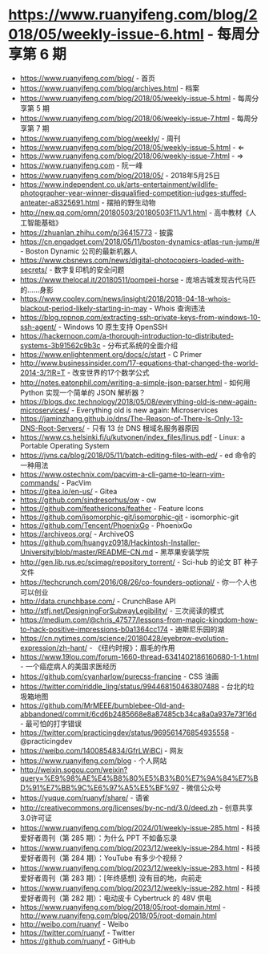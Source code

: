 # https://www.ruanyifeng.com/blog/2018/05/weekly-issue-6.html - 每周分享第 6 期

- https://www.ruanyifeng.com/blog/ - 首页
- https://www.ruanyifeng.com/blog/archives.html - 档案
- https://www.ruanyifeng.com/blog/2018/05/weekly-issue-5.html - 每周分享第 5 期
- https://www.ruanyifeng.com/blog/2018/06/weekly-issue-7.html - 每周分享第 7 期
- https://www.ruanyifeng.com/blog/weekly/ - 周刊
- https://www.ruanyifeng.com/blog/2018/05/weekly-issue-5.html - ⇐
- https://www.ruanyifeng.com/blog/2018/06/weekly-issue-7.html - ⇒
- https://www.ruanyifeng.com - 阮一峰
- https://www.ruanyifeng.com/blog/2018/05/ - 2018年5月25日
- https://www.independent.co.uk/arts-entertainment/wildlife-photographer-year-winner-disqualified-competition-judges-stuffed-anteater-a8325691.html - 摆拍的野生动物
- http://new.qq.com/omn/20180503/20180503F11JV1.html - 高中教材《人工智能基础》
- https://zhuanlan.zhihu.com/p/36415773 - 披露
- https://cn.engadget.com/2018/05/11/boston-dynamics-atlas-run-jump/# - Boston Dynamic 公司的最新机器人
- https://www.cbsnews.com/news/digital-photocopiers-loaded-with-secrets/ - 数字复印机的安全问题
- https://www.thelocal.it/20180511/pompeii-horse - 庞培古城发现古代马匹的......身影
- https://www.cooley.com/news/insight/2018/2018-04-18-whois-blackout-period-likely-starting-in-may - Whois 查询违法
- https://blog.ropnop.com/extracting-ssh-private-keys-from-windows-10-ssh-agent/ - Windows 10 原生支持 OpenSSH
- https://hackernoon.com/a-thorough-introduction-to-distributed-systems-3b91562c9b3c - 分布式系统的全面介绍
- https://www.enlightenment.org/docs/c/start - C Primer
- http://www.businessinsider.com/17-equations-that-changed-the-world-2014-3/?IR=T - 改变世界的17个数学公式
- http://notes.eatonphil.com/writing-a-simple-json-parser.html - 如何用 Python 实现一个简单的 JSON 解析器？
- https://blogs.dxc.technology/2018/05/08/everything-old-is-new-again-microservices/ - Everything old is new again: Microservices
- https://jaminzhang.github.io/dns/The-Reason-of-There-Is-Only-13-DNS-Root-Servers/ - 只有 13 台 DNS 根域名服务器原因
- https://www.cs.helsinki.fi/u/kutvonen/index_files/linus.pdf - Linux: a Portable Operating System
- https://jvns.ca/blog/2018/05/11/batch-editing-files-with-ed/ - ed 命令的一种用法
- https://www.ostechnix.com/pacvim-a-cli-game-to-learn-vim-commands/ - PacVim
- https://gitea.io/en-us/ - Gitea
- https://github.com/sindresorhus/ow - ow
- https://github.com/feathericons/feather - Feature Icons
- https://github.com/isomorphic-git/isomorphic-git - isomorphic-git
- https://github.com/Tencent/PhoenixGo - PhoenixGo
- https://archiveos.org/ - ArchiveOS
- https://github.com/huangyz0918/Hackintosh-Installer-University/blob/master/README-CN.md - 黑苹果安装学院
- http://gen.lib.rus.ec/scimag/repository_torrent/ - Sci-hub 的论文 BT 种子文件
- https://techcrunch.com/2016/08/26/co-founders-optional/ - 你一个人也可以创业
- http://data.crunchbase.com/ - CrunchBase API
- http://stfj.net/DesigningForSubwayLegibility/ - 三次阅读的模式
- https://medium.com/@chris_47577/lessons-from-magic-kingdom-how-to-hack-positive-impressions-b0a1364cc174 - 迪斯尼乐园的湖
- https://cn.nytimes.com/science/20180428/eyebrow-evolution-expression/zh-hant/ - 《纽约时报》：眉毛的作用
- https://www.19lou.com/forum-1660-thread-6341402186160680-1-1.html - 一个癌症病人的美国求医经历
- https://github.com/cyanharlow/purecss-francine - CSS 油画
- https://twitter.com/riddle_ling/status/994468150463807488 - 台北的垃圾箱地图
- https://github.com/MrMEEE/bumblebee-Old-and-abbandoned/commit/6cd6b2485668e8a87485cb34ca8a0a937e73f16d - 最可怕的打字错误
- https://twitter.com/practicingdev/status/969561476854935558 - @practicingdev
- https://weibo.com/1400854834/GfrLWiBCi - 网友
- https://www.ruanyifeng.com/blog - 个人网站
- http://weixin.sogou.com/weixin?query=%E9%98%AE%E4%B8%80%E5%B3%B0%E7%9A%84%E7%BD%91%E7%BB%9C%E6%97%A5%E5%BF%97 - 微信公众号
- https://yuque.com/ruanyf/share/ - 语雀
- http://creativecommons.org/licenses/by-nc-nd/3.0/deed.zh - 创意共享3.0许可证
- https://www.ruanyifeng.com/blog/2024/01/weekly-issue-285.html - 科技爱好者周刊（第 285 期）：为什么 PPT 不如备忘录
- https://www.ruanyifeng.com/blog/2023/12/weekly-issue-284.html - 科技爱好者周刊（第 284 期）：YouTube 有多少个视频？
- https://www.ruanyifeng.com/blog/2023/12/weekly-issue-283.html - 科技爱好者周刊（第 283 期）：[年终感想] 没有目的地，向前走
- https://www.ruanyifeng.com/blog/2023/12/weekly-issue-282.html - 科技爱好者周刊（第 282 期）：电动皮卡 Cybertruck 的 48V 供电
- https://www.ruanyifeng.com/blog/2018/05/root-domain.html - http://www.ruanyifeng.com/blog/2018/05/root-domain.html
- http://weibo.com/ruanyf - Weibo
- https://twitter.com/ruanyf - Twitter
- https://github.com/ruanyf - GitHub